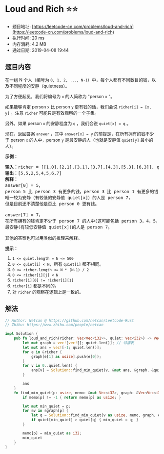 # Loud and Rich :star::star:
- 题目地址: [https://leetcode-cn.com/problems/loud-and-rich](https://leetcode-cn.com/problems/loud-and-rich)
- 执行时间: 20 ms 
- 内存消耗: 4.2 MB
- 通过日期: 2019-04-08 19:44

## 题目内容
<p>在一组 N 个人（编号为 <code>0, 1, 2, ..., N-1</code>）中，每个人都有不同数目的钱，以及不同程度的安静（quietness）。</p>

<p>为了方便起见，我们将编号为 <code>x</code> 的人简称为 "person <code>x</code> "。</p>

<p>如果能够肯定 person <code>x</code> 比 person <code>y</code> 更有钱的话，我们会说 <code>richer[i] = [x, y]</code> 。注意 <code>richer</code> 可能只是有效观察的一个子集。</p>

<p>另外，如果 person <code>x</code> 的安静程度为 <code>q</code> ，我们会说 <code>quiet[x] = q</code> 。</p>

<p>现在，返回答案 <code>answer</code> ，其中 <code>answer[x] = y</code> 的前提是，在所有拥有的钱不少于 person <code>x</code> 的人中，person <code>y</code> 是最安静的人（也就是安静值 <code>quiet[y]</code> 最小的人）。</p>

<p><strong>示例：</strong></p>

<pre><strong>输入：</strong>richer = [[1,0],[2,1],[3,1],[3,7],[4,3],[5,3],[6,3]], quiet = [3,2,5,4,6,1,7,0]
<strong>输出：</strong>[5,5,2,5,4,5,6,7]
<strong>解释： </strong>
answer[0] = 5，
person 5 比 person 3 有更多的钱，person 3 比 person 1 有更多的钱，person 1 比 person 0 有更多的钱。
唯一较为安静（有较低的安静值 quiet[x]）的人是 person 7，
但是目前还不清楚他是否比 person 0 更有钱。

answer[7] = 7，
在所有拥有的钱肯定不少于 person 7 的人中(这可能包括 person 3，4，5，6 以及 7)，
最安静(有较低安静值 quiet[x])的人是 person 7。

其他的答案也可以用类似的推理来解释。
</pre>

<p><strong>提示：</strong></p>

<ol>
	<li><code>1 <= quiet.length = N <= 500</code></li>
	<li><code>0 <= quiet[i] < N</code>，所有 <code>quiet[i]</code> 都不相同。</li>
	<li><code>0 <= richer.length <= N * (N-1) / 2</code></li>
	<li><code>0 <= richer[i][j] < N</code></li>
	<li><code>richer[i][0] != richer[i][1]</code></li>
	<li><code>richer[i]</code> 都是不同的。</li>
	<li>对 <code>richer</code> 的观察在逻辑上是一致的。</li>
</ol>


## 解法
```rust
// Author: Netcan @ https://github.com/netcan/Leetcode-Rust
// Zhihu: https://www.zhihu.com/people/netcan

impl Solution {
    pub fn loud_and_rich(richer: Vec<Vec<i32>>, quiet: Vec<i32>) -> Vec<i32> {
        let mut graph = vec![vec![]; quiet.len()]; // 邻接表
        let mut ans = vec![-1; quiet.len()];
        for e in &richer {
            graph[e[1] as usize].push(e[0]);
        }
        for v in 0..quiet.len() {
            ans[v] = Solution::find_min_quiet(v, &mut ans, &graph, &quiet) as i32;
        }

        ans
    }
    fn find_min_quiet(p: usize, memo: &mut Vec<i32>, graph: &Vec<Vec<i32>>, quiet: &Vec<i32>) -> usize {
        if memo[p] != -1 { return memo[p] as usize; }

        let mut min_quiet = p;
        for &v in &graph[p] {
            let q = Solution::find_min_quiet(v as usize, memo, graph, quiet);
            if quiet[min_quiet] > quiet[q] { min_quiet = q; }
        }

        memo[p] = min_quiet as i32;
        min_quiet
    }
}


```